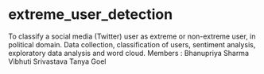 # extreme_user_detection
To classify a social media (Twitter) user as extreme or non-extreme user, in political domain. Data collection, classification of users, sentiment analysis, exploratory data analysis and word cloud.
Members : Bhanupriya Sharma
          Vibhuti Srivastava
          Tanya Goel
